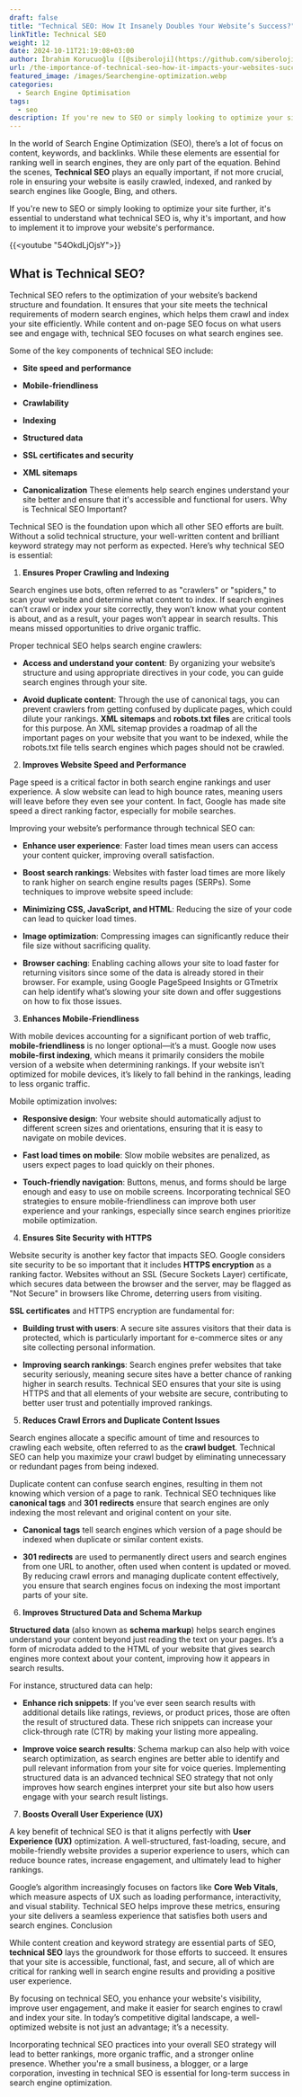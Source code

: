 ```yaml
---
draft: false
title: "Technical SEO: How It Insanely Doubles Your Website’s Success?"
linkTitle: Technical SEO
weight: 12
date: 2024-10-11T21:19:08+03:00
author: İbrahim Korucuoğlu ([@siberoloji](https://github.com/siberoloji))
url: /the-importance-of-technical-seo-how-it-impacts-your-websites-success/
featured_image: /images/Searchengine-optimization.webp
categories:
  - Search Engine Optimisation
tags:
  - seo
description: If you're new to SEO or simply looking to optimize your site further, it's essential to understand what technical SEO is, why it's important, and how to implement it to improve your website's performance.
---
```

In the world of Search Engine Optimization (SEO), there’s a lot of focus on content, keywords, and backlinks. While these elements are essential for ranking well in search engines, they are only part of the equation. Behind the scenes, **Technical SEO** plays an equally important, if not more crucial, role in ensuring your website is easily crawled, indexed, and ranked by search engines like Google, Bing, and others.

If you're new to SEO or simply looking to optimize your site further, it's essential to understand what technical SEO is, why it's important, and how to implement it to improve your website's performance.

{{<youtube "54OkdLjOjsY">}}

## What is Technical SEO?

Technical SEO refers to the optimization of your website’s backend structure and foundation. It ensures that your site meets the technical requirements of modern search engines, which helps them crawl and index your site efficiently. While content and on-page SEO focus on what users see and engage with, technical SEO focuses on what search engines see.

Some of the key components of technical SEO include:

* **Site speed and performance**

* **Mobile-friendliness**

* **Crawlability**

* **Indexing**

* **Structured data**

* **SSL certificates and security**

* **XML sitemaps**

* **Canonicalization**
These elements help search engines understand your site better and ensure that it's accessible and functional for users.
Why is Technical SEO Important?

Technical SEO is the foundation upon which all other SEO efforts are built. Without a solid technical structure, your well-written content and brilliant keyword strategy may not perform as expected. Here’s why technical SEO is essential:

1. **Ensures Proper Crawling and Indexing**

Search engines use bots, often referred to as "crawlers" or "spiders," to scan your website and determine what content to index. If search engines can’t crawl or index your site correctly, they won’t know what your content is about, and as a result, your pages won’t appear in search results. This means missed opportunities to drive organic traffic.

Proper technical SEO helps search engine crawlers:

* **Access and understand your content**: By organizing your website’s structure and using appropriate directives in your code, you can guide search engines through your site.

* **Avoid duplicate content**: Through the use of canonical tags, you can prevent crawlers from getting confused by duplicate pages, which could dilute your rankings.
**XML sitemaps** and **robots.txt files** are critical tools for this purpose. An XML sitemap provides a roadmap of all the important pages on your website that you want to be indexed, while the robots.txt file tells search engines which pages should not be crawled.

2. **Improves Website Speed and Performance**

Page speed is a critical factor in both search engine rankings and user experience. A slow website can lead to high bounce rates, meaning users will leave before they even see your content. In fact, Google has made site speed a direct ranking factor, especially for mobile searches.

Improving your website’s performance through technical SEO can:

* **Enhance user experience**: Faster load times mean users can access your content quicker, improving overall satisfaction.

* **Boost search rankings**: Websites with faster load times are more likely to rank higher on search engine results pages (SERPs).
Some techniques to improve website speed include:
* **Minimizing CSS, JavaScript, and HTML**: Reducing the size of your code can lead to quicker load times.

* **Image optimization**: Compressing images can significantly reduce their file size without sacrificing quality.

* **Browser caching**: Enabling caching allows your site to load faster for returning visitors since some of the data is already stored in their browser.
For example, using Google PageSpeed Insights or GTmetrix can help identify what’s slowing your site down and offer suggestions on how to fix those issues.

3. **Enhances Mobile-Friendliness**

With mobile devices accounting for a significant portion of web traffic, **mobile-friendliness** is no longer optional—it’s a must. Google now uses **mobile-first indexing**, which means it primarily considers the mobile version of a website when determining rankings. If your website isn’t optimized for mobile devices, it’s likely to fall behind in the rankings, leading to less organic traffic.

Mobile optimization involves:

* **Responsive design**: Your website should automatically adjust to different screen sizes and orientations, ensuring that it is easy to navigate on mobile devices.

* **Fast load times on mobile**: Slow mobile websites are penalized, as users expect pages to load quickly on their phones.

* **Touch-friendly navigation**: Buttons, menus, and forms should be large enough and easy to use on mobile screens.
Incorporating technical SEO strategies to ensure mobile-friendliness can improve both user experience and your rankings, especially since search engines prioritize mobile optimization.

4. **Ensures Site Security with HTTPS**

Website security is another key factor that impacts SEO. Google considers site security to be so important that it includes **HTTPS encryption** as a ranking factor. Websites without an SSL (Secure Sockets Layer) certificate, which secures data between the browser and the server, may be flagged as "Not Secure" in browsers like Chrome, deterring users from visiting.

**SSL certificates** and HTTPS encryption are fundamental for:

* **Building trust with users**: A secure site assures visitors that their data is protected, which is particularly important for e-commerce sites or any site collecting personal information.

* **Improving search rankings**: Search engines prefer websites that take security seriously, meaning secure sites have a better chance of ranking higher in search results.
Technical SEO ensures that your site is using HTTPS and that all elements of your website are secure, contributing to better user trust and potentially improved rankings.

5. **Reduces Crawl Errors and Duplicate Content Issues**

Search engines allocate a specific amount of time and resources to crawling each website, often referred to as the **crawl budget**. Technical SEO can help you maximize your crawl budget by eliminating unnecessary or redundant pages from being indexed.

Duplicate content can confuse search engines, resulting in them not knowing which version of a page to rank. Technical SEO techniques like **canonical tags** and **301 redirects** ensure that search engines are only indexing the most relevant and original content on your site.

* **Canonical tags** tell search engines which version of a page should be indexed when duplicate or similar content exists.

* **301 redirects** are used to permanently direct users and search engines from one URL to another, often used when content is updated or moved.
By reducing crawl errors and managing duplicate content effectively, you ensure that search engines focus on indexing the most important parts of your site.

6. **Improves Structured Data and Schema Markup**

**Structured data** (also known as **schema markup**) helps search engines understand your content beyond just reading the text on your pages. It’s a form of microdata added to the HTML of your website that gives search engines more context about your content, improving how it appears in search results.

For instance, structured data can help:

* **Enhance rich snippets**: If you’ve ever seen search results with additional details like ratings, reviews, or product prices, those are often the result of structured data. These rich snippets can increase your click-through rate (CTR) by making your listing more appealing.

* **Improve voice search results**: Schema markup can also help with voice search optimization, as search engines are better able to identify and pull relevant information from your site for voice queries.
Implementing structured data is an advanced technical SEO strategy that not only improves how search engines interpret your site but also how users engage with your search result listings.

7. **Boosts Overall User Experience (UX)**

A key benefit of technical SEO is that it aligns perfectly with **User Experience (UX)** optimization. A well-structured, fast-loading, secure, and mobile-friendly website provides a superior experience to users, which can reduce bounce rates, increase engagement, and ultimately lead to higher rankings.

Google’s algorithm increasingly focuses on factors like **Core Web Vitals**, which measure aspects of UX such as loading performance, interactivity, and visual stability. Technical SEO helps improve these metrics, ensuring your site delivers a seamless experience that satisfies both users and search engines.
Conclusion

While content creation and keyword strategy are essential parts of SEO, **technical SEO** lays the groundwork for those efforts to succeed. It ensures that your site is accessible, functional, fast, and secure, all of which are critical for ranking well in search engine results and providing a positive user experience.

By focusing on technical SEO, you enhance your website's visibility, improve user engagement, and make it easier for search engines to crawl and index your site. In today’s competitive digital landscape, a well-optimized website is not just an advantage; it’s a necessity.

Incorporating technical SEO practices into your overall SEO strategy will lead to better rankings, more organic traffic, and a stronger online presence. Whether you're a small business, a blogger, or a large corporation, investing in technical SEO is essential for long-term success in search engine optimization.
